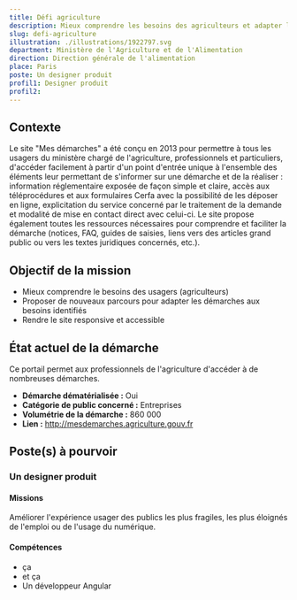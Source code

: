```yaml
---
title: Défi agriculture
description: Mieux comprendre les besoins des agriculteurs et adapter les démarches qui leur sont consacrées
slug: defi-agriculture
illustration: ./illustrations/1922797.svg
department: Ministère de l'Agriculture et de l'Alimentation
direction: Direction générale de l'alimentation
place: Paris
poste: Un designer produit
profil1: Designer produit
profil2:
---
```


## Contexte
Le site "Mes démarches" a été conçu en 2013 pour permettre à tous les usagers du ministère chargé de l'agriculture, professionnels et particuliers, d'accéder facilement à partir d'un point d'entrée unique à l'ensemble des éléments leur permettant de s'informer sur une démarche et de la réaliser : information réglementaire exposée de façon simple et claire, accès aux téléprocédures et aux formulaires Cerfa avec la possibilité de les déposer en ligne, explicitation du service concerné par le traitement de la demande et modalité de mise en contact direct avec celui-ci. Le site propose également toutes les ressources nécessaires pour comprendre et faciliter la démarche (notices, FAQ, guides de saisies, liens vers des articles grand public ou vers les textes juridiques concernés, etc.).

## Objectif de la mission
- Mieux comprendre le besoins des usagers (agriculteurs)
- Proposer de nouveaux parcours pour adapter les démarches aux besoins identifiés
- Rendre le site responsive et accessible


## État actuel de la démarche
Ce portail permet aux professionnels de l'agriculture d'accéder à de nombreuses démarches.
- **Démarche dématérialisée :** Oui
- **Catégorie de public concerné :** Entreprises
- **Volumétrie de la démarche :** 860 000
- **Lien :** http://mesdemarches.agriculture.gouv.fr

## Poste(s) à pourvoir
### Un designer produit
#### Missions
Améliorer l'expérience usager des publics les plus fragiles, les plus éloignés de l'emploi ou de l'usage du numérique.

#### Compétences
- ça
- et ça
- Un développeur Angular
